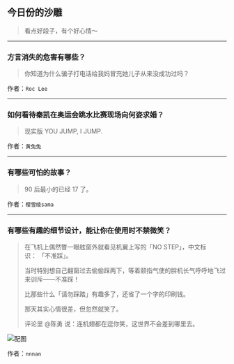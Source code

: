 ## 今日份的沙雕

> 看点好段子，有个好心情～


 
---

### 方言消失的危害有哪些？

> 你知道为什么骗子打电话给我妈冒充她儿子从来没成功过吗？


作者：`Roc Lee`

---

### 如何看待秦凯在奥运会跳水比赛现场向何姿求婚？

> 现实版 YOU JUMP, I JUMP.


作者：`黄兔兔`

---

### 有哪些可怕的故事？

> 90 后最小的已经 17 了。


作者：`樱雪绫sama`

---

### 有哪些有趣的细节设计，能让你在使用时不禁微笑？

> 在飞机上偶然瞥一眼舷窗外就看见机翼上写的「NO STEP」，中文标识： 「不准踩」。
> 
> 当时特别想自己翻窗过去偷偷踩两下，等着颐指气使的胖机长气呼呼地飞过来训斥——不准踩！
> 
> 比那些什么「请勿踩踏」有趣多了，还省了一个字的印刷钱。
> 
> 那天其实心情很差，但忽然就笑了。
> 
> 评论里 @陈勇 说：连机翅都在逗你笑，这世界不会差到哪里去。



![配图](http://pic3.zhimg.com/70/34df1ac6f2bebaf22be2a85307aee7ca_b.jpg)


作者：`nnnan`